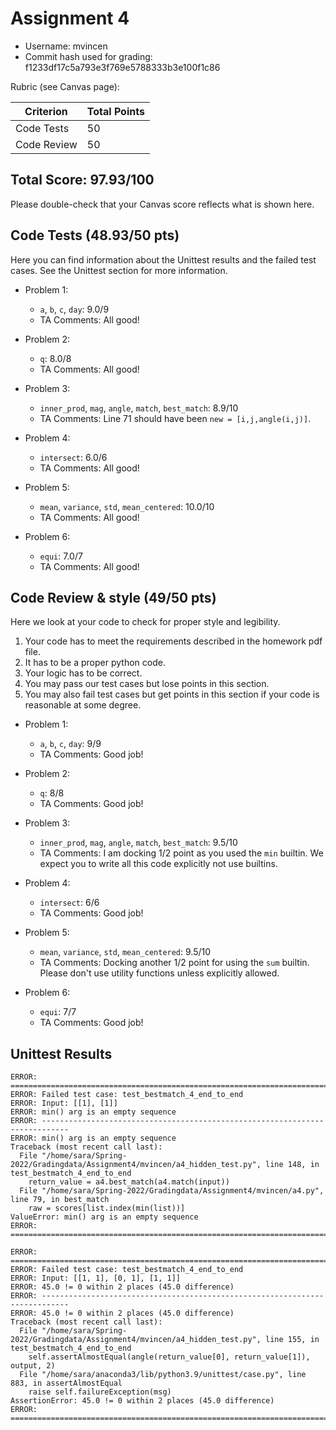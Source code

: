# Assignment 4

- Username: mvincen
- Commit hash used for grading: f1233df17c5a793e3f769e5788333b3e100f1c86

Rubric (see Canvas page):

| Criterion           | Total Points |
| ------------------- | ------------ |
| Code Tests            | 50         |
| Code Review   | 50         |



## Total Score: 97.93/100
Please double-check that your Canvas score reflects what is shown here. 


## Code Tests (48.93/50 pts)
Here you can find information about the Unittest results and the failed test cases. See the Unittest section for more information. 

- Problem 1:
    - `a`, `b`, `c`, `day`: 9.0/9
    - TA Comments: All good!


- Problem 2:
    - `q`: 8.0/8
    - TA Comments:  All good!


- Problem 3:
    - `inner_prod`, `mag`, `angle`, `match`, `best_match`: 8.9/10
    - TA Comments:  Line 71 should have been `new = [i,j,angle(i,j)]`.


- Problem 4:
    - `intersect`: 6.0/6
    - TA Comments:  All good!


- Problem 5:
    - `mean`, `variance`, `std`, `mean_centered`: 10.0/10
    - TA Comments:  All good!


- Problem 6:
    - `equi`: 7.0/7
    - TA Comments:  All good!



## Code Review & style (49/50 pts)

Here we look at your code to check for proper style and legibility.
1. Your code has to meet the requirements described in the homework pdf file.
2. It has to be a proper python code.
3. Your logic has to be correct.
4. You may pass our test cases but lose points in this section.
5. You may also fail test cases but get points in this section if your code is reasonable at some degree.

- Problem 1:
    - `a`, `b`, `c`, `day`: 9/9
    - TA Comments: Good job!


- Problem 2:
    - `q`: 8/8
    - TA Comments: Good job!


- Problem 3:
    - `inner_prod`, `mag`, `angle`, `match`, `best_match`: 9.5/10
    - TA Comments: I am docking 1/2 point as you used the `min` builtin. We expect you to write all this code explicitly not use builtins.


- Problem 4:
    - `intersect`: 6/6
    - TA Comments: Good job!


- Problem 5:
    - `mean`, `variance`, `std`, `mean_centered`: 9.5/10
    - TA Comments: Docking another 1/2 point for using the `sum` builtin. Please don't use utility functions unless explicitly allowed.


- Problem 6:
    - `equi`: 7/7
    - TA Comments: Good job!


## Unittest Results
```
ERROR: ============================================================================
ERROR: Failed test case: test_bestmatch_4_end_to_end
ERROR: Input: [[1], [1]]
ERROR: min() arg is an empty sequence
ERROR: ----------------------------------------------------------------------------
ERROR: min() arg is an empty sequence
Traceback (most recent call last):
  File "/home/sara/Spring-2022/Gradingdata/Assignment4/mvincen/a4_hidden_test.py", line 148, in test_bestmatch_4_end_to_end
    return_value = a4.best_match(a4.match(input))
  File "/home/sara/Spring-2022/Gradingdata/Assignment4/mvincen/a4.py", line 79, in best_match
    raw = scores[list.index(min(list))]
ValueError: min() arg is an empty sequence
ERROR: ============================================================================
```
```
ERROR: ============================================================================
ERROR: Failed test case: test_bestmatch_4_end_to_end
ERROR: Input: [[1, 1], [0, 1], [1, 1]]
ERROR: 45.0 != 0 within 2 places (45.0 difference)
ERROR: ----------------------------------------------------------------------------
ERROR: 45.0 != 0 within 2 places (45.0 difference)
Traceback (most recent call last):
  File "/home/sara/Spring-2022/Gradingdata/Assignment4/mvincen/a4_hidden_test.py", line 155, in test_bestmatch_4_end_to_end
    self.assertAlmostEqual(angle(return_value[0], return_value[1]), output, 2)
  File "/home/sara/anaconda3/lib/python3.9/unittest/case.py", line 883, in assertAlmostEqual
    raise self.failureException(msg)
AssertionError: 45.0 != 0 within 2 places (45.0 difference)
ERROR: ============================================================================
```
```
